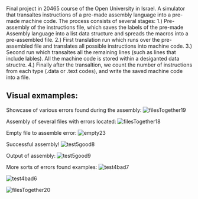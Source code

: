 Final project in 20465 course of the Open University in Israel.
A simulator that transaltes instructions of a pre-made assembly language into a pre-made machine code.
The process consists of several stages:
1.) Pre-assembly of the instructions file, which saves the labels of the pre-made Assembly language 
into a list data structure and spreads the macros into a pre-assembled file.
2.) First translation run which runs over the pre-assembled file and translates all possible instructions into machine code.
3.) Second run which transaltes all the remaining lines (such as lines that include lables). All the machine code is stored within a desiganted data structre.
4.) Finally after the transaltion, we count the number of instructions from each type (.data or .text codes), and write the saved machine code into a file.


## Visual exmamples:

Showcase of various errors found during the assembly:
![filesTogether19](https://github.com/OmerK100/AssemblerProjectC/assets/139342166/bbb6baf8-f111-4e25-a3fb-05558bdad6a0)

Assembly of several files with errors located:
![filesTogether18](https://github.com/OmerK100/AssemblerProjectC/assets/139342166/8db20760-83f8-4b86-90f4-3135e8bd8dac)

Empty file to assemble error:
![empty23](https://github.com/OmerK100/AssemblerProjectC/assets/139342166/55089341-d90a-4177-9d53-25d721abcbd7)

Successful assembly!
![test5good8](https://github.com/OmerK100/AssemblerProjectC/assets/139342166/5d76d759-29d8-4b63-8d30-38911bb89bc9)

Output of assembly:
![test5good9](https://github.com/OmerK100/AssemblerProjectC/assets/139342166/35b74bf4-d556-4914-a9a5-0e0b9655f2fb)

More sorts of errors found examples:
![test4bad7](https://github.com/OmerK100/AssemblerProjectC/assets/139342166/8efee93d-fe38-4f57-bd15-89ae14ea602a)

![test4bad6](https://github.com/OmerK100/AssemblerProjectC/assets/139342166/40beb5d2-9563-4142-9ea4-7f28c929b414)

![filesTogether20](https://github.com/OmerK100/AssemblerProjectC/assets/139342166/f306e943-ab21-4351-8c6a-1a34093c221b)

